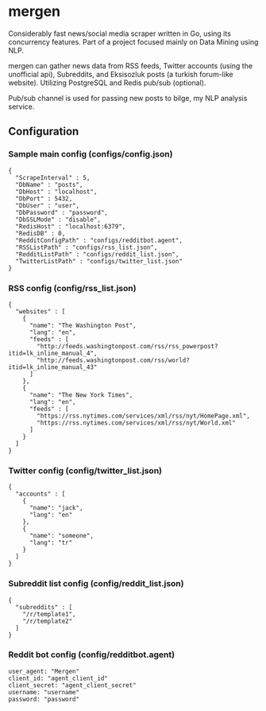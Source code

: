# mergen

Considerably fast news/social media scraper written in Go, using its concurrency features. Part of a project focused mainly on Data Mining using NLP. 

mergen can gather news data from RSS feeds, Twitter accounts (using the unofficial api), Subreddits, and Eksisozluk posts (a turkish forum-like website). Utilizing PostgreSQL and Redis pub/sub (optional). 

Pub/sub channel is used for passing new posts to bilge, my NLP analysis service. 

## Configuration

### Sample main config (configs/config.json)
```
{
  "ScrapeInterval" : 5,
  "DbName" : "posts",
  "DbHost" : "localhost",
  "DbPort" : 5432,
  "DbUser" : "user",
  "DbPassword" : "password",
  "DbSSLMode" : "disable",
  "RedisHost" : "localhost:6379",
  "RedisDB" : 0,
  "RedditConfigPath" : "configs/redditbot.agent",
  "RSSListPath" : "configs/rss_list.json",
  "RedditListPath" : "configs/reddit_list.json",
  "TwitterListPath" : "configs/twitter_list.json"
}
```

### RSS config (config/rss_list.json)
```
{
  "websites" : [
    {
      "name": "The Washington Post",
      "lang": "en",
      "feeds" : [
        "http://feeds.washingtonpost.com/rss/rss_powerpost?itid=lk_inline_manual_4",
        "http://feeds.washingtonpost.com/rss/world?itid=lk_inline_manual_43"
      ]
    },
    {
      "name": "The New York Times",
      "lang": "en",
      "feeds" : [
        "https://rss.nytimes.com/services/xml/rss/nyt/HomePage.xml",
        "https://rss.nytimes.com/services/xml/rss/nyt/World.xml"
      ]
    }
  ]
}
```

### Twitter config (config/twitter_list.json)
```
{
  "accounts" : [
    {
      "name": "jack",
      "lang": "en"
    },
    {
      "name": "someone",
      "lang": "tr"
    }
  ]
}
```

### Subreddit list config (config/reddit_list.json)
```
{
  "subreddits" : [
    "/r/template1",
    "/r/template2"
  ]
}
```

### Reddit bot config (config/redditbot.agent)
```
user_agent: "Mergen"
client_id: "agent_client_id"
client_secret: "agent_client_secret"
username: "username"
password: "password"
```
